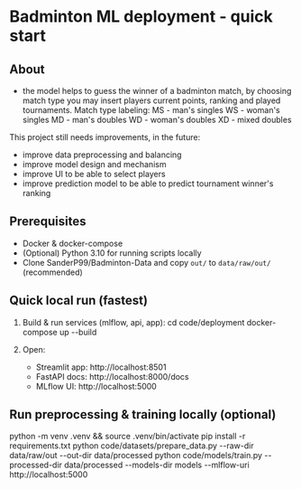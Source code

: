 # Badminton ML deployment - quick start

## About
- the model helps to guess the winner of a badminton match, by choosing match type you may insert players current points, ranking and played tournaments.
Match type labeling:
MS - man's singles
WS - woman's singles
MD - man's doubles
WD - woman's doubles
XD - mixed doubles

This project still needs improvements, in the future:
- improve data preprocessing and balancing
- improve model design and mechanism
- improve UI to be able to select players
- improve prediction model to be able to predict tournament winner's ranking

## Prerequisites
- Docker & docker-compose
- (Optional) Python 3.10 for running scripts locally
- Clone SanderP99/Badminton-Data and copy `out/` to `data/raw/out/` (recommended)

## Quick local run (fastest)
1. Build & run services (mlflow, api, app):
   cd code/deployment
   docker-compose up --build

2. Open:
   - Streamlit app: http://localhost:8501
   - FastAPI docs: http://localhost:8000/docs
   - MLflow UI: http://localhost:5000

## Run preprocessing & training locally (optional)
python -m venv .venv && source .venv/bin/activate
pip install -r requirements.txt
python code/datasets/prepare_data.py --raw-dir data/raw/out --out-dir data/processed
python code/models/train.py --processed-dir data/processed --models-dir models --mlflow-uri http://localhost:5000
